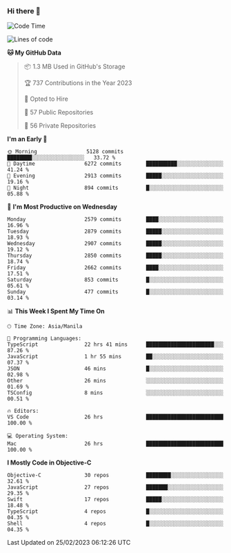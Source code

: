 ### Hi there 👋

<!--START_SECTION:waka-->
![Code Time](http://img.shields.io/badge/Code%20Time-3%2C680%20hrs%2038%20mins-blue)

![Lines of code](https://img.shields.io/badge/From%20Hello%20World%20I%27ve%20Written-28.1%20million%20lines%20of%20code-blue)

**🐱 My GitHub Data** 

> 📦 1.3 MB Used in GitHub's Storage 
 > 
> 🏆 737 Contributions in the Year 2023
 > 
> 💼 Opted to Hire
 > 
> 📜 57 Public Repositories 
 > 
> 🔑 56 Private Repositories 
 > 
**I'm an Early 🐤** 

```text
🌞 Morning                5128 commits        ████████░░░░░░░░░░░░░░░░░   33.72 % 
🌆 Daytime                6272 commits        ██████████░░░░░░░░░░░░░░░   41.24 % 
🌃 Evening                2913 commits        █████░░░░░░░░░░░░░░░░░░░░   19.16 % 
🌙 Night                  894 commits         █░░░░░░░░░░░░░░░░░░░░░░░░   05.88 % 
```
📅 **I'm Most Productive on Wednesday** 

```text
Monday                   2579 commits        ████░░░░░░░░░░░░░░░░░░░░░   16.96 % 
Tuesday                  2879 commits        █████░░░░░░░░░░░░░░░░░░░░   18.93 % 
Wednesday                2907 commits        █████░░░░░░░░░░░░░░░░░░░░   19.12 % 
Thursday                 2850 commits        █████░░░░░░░░░░░░░░░░░░░░   18.74 % 
Friday                   2662 commits        ████░░░░░░░░░░░░░░░░░░░░░   17.51 % 
Saturday                 853 commits         █░░░░░░░░░░░░░░░░░░░░░░░░   05.61 % 
Sunday                   477 commits         █░░░░░░░░░░░░░░░░░░░░░░░░   03.14 % 
```


📊 **This Week I Spent My Time On** 

```text
🕑︎ Time Zone: Asia/Manila

💬 Programming Languages: 
TypeScript               22 hrs 41 mins      ██████████████████████░░░   87.26 % 
JavaScript               1 hr 55 mins        ██░░░░░░░░░░░░░░░░░░░░░░░   07.37 % 
JSON                     46 mins             █░░░░░░░░░░░░░░░░░░░░░░░░   02.98 % 
Other                    26 mins             ░░░░░░░░░░░░░░░░░░░░░░░░░   01.69 % 
TSConfig                 8 mins              ░░░░░░░░░░░░░░░░░░░░░░░░░   00.51 % 

🔥 Editors: 
VS Code                  26 hrs              █████████████████████████   100.00 % 

💻 Operating System: 
Mac                      26 hrs              █████████████████████████   100.00 % 
```

**I Mostly Code in Objective-C** 

```text
Objective-C              30 repos            ████████░░░░░░░░░░░░░░░░░   32.61 % 
JavaScript               27 repos            ███████░░░░░░░░░░░░░░░░░░   29.35 % 
Swift                    17 repos            █████░░░░░░░░░░░░░░░░░░░░   18.48 % 
TypeScript               4 repos             █░░░░░░░░░░░░░░░░░░░░░░░░   04.35 % 
Shell                    4 repos             █░░░░░░░░░░░░░░░░░░░░░░░░   04.35 % 
```




 Last Updated on 25/02/2023 06:12:26 UTC
<!--END_SECTION:waka-->


<!--
**rad182/rad182** is a ✨ _special_ ✨ repository because its `README.md` (this file) appears on your GitHub profile.

Here are some ideas to get you started:

- 🔭 I’m currently working on ...
- 🌱 I’m currently learning ...
- 👯 I’m looking to collaborate on ...
- 🤔 I’m looking for help with ...
- 💬 Ask me about ...
- 📫 How to reach me: ...
- 😄 Pronouns: ...
- ⚡ Fun fact: ...
-->
